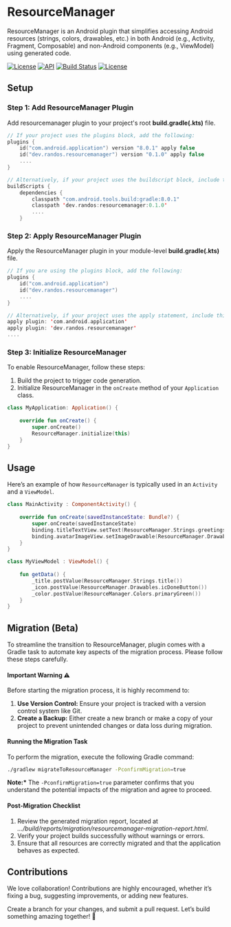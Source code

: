 # ResourceManager
ResourceManager is an Android plugin that simplifies accessing Android resources (strings, colors, drawables, etc.) in both Android (e.g., Activity, Fragment, Composable) and non-Android components (e.g., ViewModel) using generated code.

<p>
  <a href="https://plugins.gradle.org/plugin/dev.randos.resourcemanager"><img alt="License" src="https://img.shields.io/maven-metadata/v?label=Gradle%20Plugin%20Portal&metadataUrl=https%3A%2F%2Fplugins.gradle.org%2Fm2%2Fdev%2Frandos%2Fresourcemanager%2Fdev.randos.resourcemanager.gradle.plugin%2Fmaven-metadata.xml"/></a>
  <a href="https://android-arsenal.com/api?level=4"><img alt="API" src="https://img.shields.io/badge/API-4%2B-brightgreen.svg?style=flat"/></a>
  <a href="https://github.com/vsnappy1/resourcemanager/actions"><img alt="Build Status" src="https://github.com/vsnappy1/resourcemanager/workflows/Android%20CI/badge.svg"/></a>
  <a href="https://opensource.org/licenses/Apache-2.0"><img alt="License" src="https://img.shields.io/badge/License-Apache%202.0-blue.svg"/></a>
</p>

## Setup

### Step 1: Add ResourceManager Plugin
Add resourcemanager plugin to your project's root __build.gradle(.kts)__ file.
```kotlin
// If your project uses the plugins block, add the following:
plugins {
    id("com.android.application") version "8.0.1" apply false
    id("dev.randos.resourcemanager") version "0.1.0" apply false
    ....
}

// Alternatively, if your project uses the buildscript block, include this:
buildScripts {
    dependencies {
        classpath "com.android.tools.build:gradle:8.0.1"
        classpath 'dev.randos:resourcemanager:0.1.0'
        ....
    }
```

### Step 2: Apply ResourceManager Plugin
Apply the ResourceManager plugin in your module-level __build.gradle(.kts)__ file.
```kotlin
// If you are using the plugins block, add the following:
plugins {
    id("com.android.application")
    id("dev.randos.resourcemanager")
    ....
}

// Alternatively, if your project uses the apply statement, include this:
apply plugin: 'com.android.application'
apply plugin: 'dev.randos.resourcemanager'
....
```

### Step 3: Initialize ResourceManager
To enable ResourceManager, follow these steps:

1. Build the project to trigger code generation.
2. Initialize ResourceManager in the `onCreate` method of your `Application` class.

```kotlin
class MyApplication: Application() {
    
    override fun onCreate() {
        super.onCreate()
        ResourceManager.initialize(this)
    }
}
```

## Usage
Here’s an example of how `ResourceManager` is typically used in an `Activity` and a `ViewModel`.

```kotlin
class MainActivity : ComponentActivity() {
    
    override fun onCreate(savedInstanceState: Bundle?) {
        super.onCreate(savedInstanceState)
        binding.titleTextView.setText(ResourceManager.Strings.greetings("Kumar"))
        binding.avatarImageView.setImageDrawable(ResourceManager.Drawables.icAvatar())
    }
}

class MyViewModel : ViewModel() {
    
    fun getData() {
        _title.postValue(ResourceManager.Strings.title())
        _icon.postValue(ResourceManager.Drawables.icDoneButton())
        _color.postValue(ResourceManager.Colors.primaryGreen())
    }
}
```

## Migration (Beta)
To streamline the transition to ResourceManager, plugin comes with a Gradle task to automate key aspects of the migration process. Please follow these steps carefully.

#### Important Warning ⚠️

Before starting the migration process, it is highly recommend to:
1.	__Use Version Control:__ Ensure your project is tracked with a version control system like Git.
2.	__Create a Backup:__ Either create a new branch or make a copy of your project to prevent unintended changes or data loss during migration.

#### Running the Migration Task

To perform the migration, execute the following Gradle command:

```bash
./gradlew migrateToResourceManager -PconfirmMigration=true
```
__Note:*__ The `-PconfirmMigration=true` parameter confirms that you understand the potential impacts of the migration and agree to proceed.

#### Post-Migration Checklist
1. Review the generated migration report, located at *.../build/reports/migration/resourcemanager-migration-report.html*.
2. Verify your project builds successfully without warnings or errors.
3. Ensure that all resources are correctly migrated and that the application behaves as expected.

## Contributions
We love collaboration! Contributions are highly encouraged, whether it’s fixing a bug, suggesting improvements, or adding new features.

Create a branch for your changes, and submit a pull request. Let’s build something amazing together! 🚀
